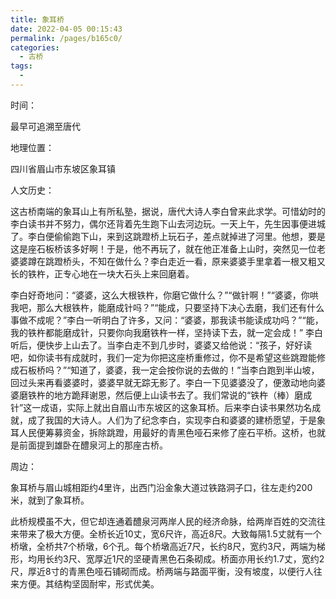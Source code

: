 ```yaml
---
title: 象耳桥
date: 2022-04-05 00:15:43
permalink: /pages/b165c0/
categories:
  - 古桥
tags:
  - 
---
```

时间：

最早可追溯至唐代

地理位置：

四川省眉山市东坡区象耳镇

人文历史：

这古桥南端的象耳山上有所私塾，据说，唐代大诗人李白曾来此求学。可惜幼时的李白读书并不努力，偶尔还背着先生跑下山去河边玩。一天上午，先生因事便进城了。李白便偷偷跑下山，来到这跳蹬桥上玩石子，差点就掉进了河里。他想，要是这是座石板桥该多好啊！于是，他不再玩了，就在他正准备上山时，突然见一位老婆婆蹲在跳蹬桥头，不知在做什么？李白走近一看，原来婆婆手里拿着一根又粗又长的铁杵，正专心地在一块大石头上来回磨着。

李白好奇地问：“婆婆，这么大根铁杵，你磨它做什么？”“做针啊！”“婆婆，你哄我吧，那么大根铁杵，能磨成针吗？”“能成，只要坚持下决心去磨，我们还有什么事做不成呢？”李白一听明白了许多，又问：“婆婆，那我读书能读成功吗？”“能，我的铁杵都能磨成针，只要你向我磨铁杵一样，坚持读下去，就一定会成！” 李白听后，便快步上山去了。当李白走不到几步时，婆婆又给他说：“孩子，好好读吧，如你读书有成就时，我们一定为你把这座桥重修过，你不是希望这些跳蹬能修成石板桥吗？”“知道了，婆婆，我一定会按你说的去做的！”当李白跑到半山坡，回过头来再看婆婆时，婆婆早就无踪无影了。李白一下见婆婆没了，便激动地向婆婆磨铁杵的地方跪拜谢恩，然后便上山读书去了。我们常说的“铁杵（棒）磨成针”这一成语，实际上就出自眉山市东坡区的这象耳桥。后来李白读书果然功名成就，成了我国的大诗人。人们为了纪念李白，实现李白和婆婆的建桥愿望，于是象耳人民便筹募资金，拆除跳蹬，用最好的青黑色哑石来修了座石平桥。这桥，也就是前面提到雄卧在醴泉河上的那座古桥。

周边：

象耳桥与眉山城相距约4里许，出西门沿金象大道过铁路洞子口，往左走约200米，就到了象耳桥。

此桥规模虽不大，但它却连通着醴泉河两岸人民的经济命脉，给两岸百姓的交流往来带来了极大方便。全桥长近10丈，宽6尺许，高近8尺。大致每隔1.5丈就有一个桥墩，全桥共7个桥墩，6个孔。每个桥墩高近7尺，长约8尺，宽约3尺，两端为梯形，均用长约3尺、宽厚近1尺的坚硬青黑色石条砌成。桥面亦用长约1.7丈，宽约2尺，厚近8寸的青黑色哑石铺砌而成。桥两端与路面平衡，没有坡度，以便行人往来方便。其结构坚固耐牢，形式优美。
